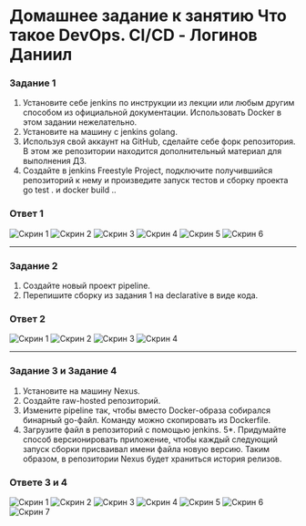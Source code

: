 # Домашнее задание к занятию **Что такое DevOps. СI/СD - Логинов Даниил**

### Задание 1

1. Установите себе jenkins по инструкции из лекции или любым другим способом из официальной документации. Использовать Docker в этом задании нежелательно.
2. Установите на машину с jenkins golang.
3. Используя свой аккаунт на GitHub, сделайте себе форк репозитория. В этом же репозитории находится дополнительный материал для выполнения ДЗ.
4. Создайте в jenkins Freestyle Project, подключите получившийся репозиторий к нему и произведите запуск тестов и сборку проекта go test . и docker build ..

### Ответ 1 

![Скрин 1](https://github.com/GEOR/cicd-8.02.hw/blob/main/img/J1s1.jpg)
![Скрин 2](https://github.com/GEOR/cicd-8.02.hw/blob/main/img/J1s2.jpg)
![Скрин 3](https://github.com/GEOR/cicd-8.02.hw/blob/main/img/J1s3.jpg)
![Скрин 4](https://github.com/GEOR/cicd-8.02.hw/blob/main/img/J1s4.jpg)
![Скрин 5](https://github.com/GEOR/cicd-8.02.hw/blob/main/img/J1s5.jpg)
![Скрин 6](https://github.com/GEOR/cicd-8.02.hw/blob/main/img/J1s6.jpg)

-------

### Задание 2


1. Создайте новый проект pipeline.
2. Перепишите сборку из задания 1 на declarative в виде кода.

### Ответ 2 

![Скрин 1](https://github.com/GEOR/cicd-8.02.hw/blob/main/img/J2s1.jpg)
![Скрин 2](https://github.com/GEOR/cicd-8.02.hw/blob/main/img/J2s2.jpg)
![Скрин 3](https://github.com/GEOR/cicd-8.02.hw/blob/main/img/J2s3.jpg)
![Скрин 4](https://github.com/GEOR/cicd-8.02.hw/blob/main/img/J2s4.jpg)

------

### Задание 3 и Задание 4

1. Установите на машину Nexus.
2. Создайте raw-hosted репозиторий.
3. Измените pipeline так, чтобы вместо Docker-образа собирался бинарный go-файл. Команду можно скопировать из Dockerfile.
4. Загрузите файл в репозиторий с помощью jenkins.
5*. Придумайте способ версионировать приложение, чтобы каждый следующий запуск сборки присваивал имени файла новую версию. Таким образом, в репозитории Nexus будет храниться история релизов.


### Ответе 3 и 4 

![Скрин 1](https://github.com/GEOR/cicd-8.02.hw/blob/main/img/J3s1.jpg)
![Скрин 2](https://github.com/GEOR/cicd-8.02.hw/blob/main/img/J3s2.jpg)
![Скрин 3](https://github.com/GEOR/cicd-8.02.hw/blob/main/img/J3s3.jpg)
![Скрин 4](https://github.com/GEOR/cicd-8.02.hw/blob/main/img/J3s4.jpg)
![Скрин 5](https://github.com/GEOR/cicd-8.02.hw/blob/main/img/J4s1.jpg)
![Скрин 6](https://github.com/GEOR/cicd-8.02.hw/blob/main/img/J4s2.jpg)
![Скрин 7](https://github.com/GEOR/cicd-8.02.hw/blob/main/img/J4s3.jpg)

